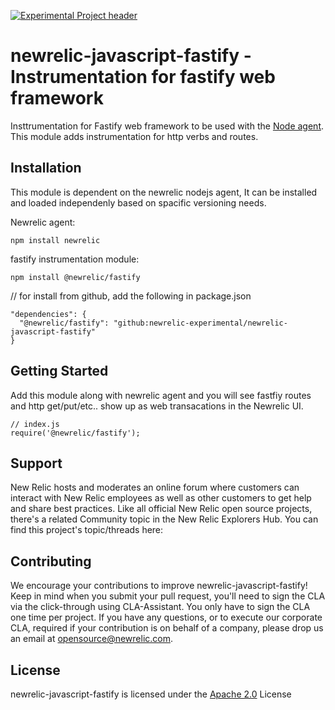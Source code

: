 [![Experimental Project header](https://github.com/newrelic/opensource-website/raw/master/src/images/categories/Experimental.png)](https://opensource.newrelic.com/oss-category/#experimental)

# newrelic-javascript-fastify - Instrumentation for fastify web framework

Insttrumentation for Fastify web framework to be used with the
[Node agent](https://github.com/newrelic/node-newrelic). This module adds instrumentation for http verbs and routes.

## Installation

This module is dependent on the newrelic nodejs agent, It can be installed and loaded independenly based on spacific versioning needs.

Newrelic agent:
```
npm install newrelic
```

fastify instrumentation module:
```
npm install @newrelic/fastify
```

// for install from github, add the following in  package.json
```
"dependencies": {
  "@newrelic/fastify": "github:newrelic-experimental/newrelic-javascript-fastify"
}
```

## Getting Started

Add this module along with newrelic agent and you will see fastfiy routes and http get/put/etc.. show up as web transacations in the Newrelic UI.
```
// index.js
require('@newrelic/fastify');
```

## Support

New Relic hosts and moderates an online forum where customers can interact with New Relic employees as well as other customers to get help and share best practices. Like all official New Relic open source projects, there's a related Community topic in the New Relic Explorers Hub. You can find this project's topic/threads here:

## Contributing
We encourage your contributions to improve newrelic-javascript-fastify! Keep in mind when you submit your pull request, you'll need to sign the CLA via the click-through using CLA-Assistant. You only have to sign the CLA one time per project.
If you have any questions, or to execute our corporate CLA, required if your contribution is on behalf of a company,  please drop us an email at opensource@newrelic.com.

## License
newrelic-javascript-fastify is licensed under the [Apache 2.0](http://apache.org/licenses/LICENSE-2.0.txt) License
